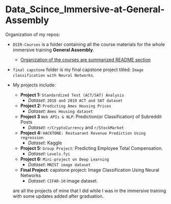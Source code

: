 # Data_Scince_Immersive-at-General-Assembly
Organization of my repos:
* `DSIR-Courses` is a folder containing all the course materials for the whole immersive training **General Assembly**.
  * [Organization of the courses are summarized README section](https://github.com/sthirpa/Data_Scince_Immersive-at-General-Assembly/tree/Hirpa/Class-Notes)
* `final capstone` folder is my final capstone project titled: `Image classification with Neural Networks`.

* My projects include:
  * **Project 1:** `Standardized Test (ACT/SAT) Analysis`
    * *Dataset:* `2018 and 2019 ACT and SAT dataset`
  * **Project 2:** `Predicting Ames Housing Prices`
    * *Dataset:* `Ames Housing dataset`
  * **Project 3** `Web APIs & NLP`: Prediction(or Classification) of Subreddit Posts
    * *Dataset:* `r/CryptoCurrency` and `r/StockMarket`
  * **Project 4:** `HACKTONE: Restuarant Revenue Prediction Using regression`
    * *Dataset:* Kaggle
  * **Project 5:** `Group Project`: Predicting Employee Total Compensation.
    * *Dataset:* `Levels.fyi`
  * **Project 6:** `Mini-project on Deep Learning`
    * *Dataset:* `MNIST image dataset`
  * **Final Project**: capstone project: Image Classification Using Neural Networks
    * *Dataset:* `CIFAR-10` image dataset.

  are all the projects of mine that I did while I was in the immersive training with some updates added after graduation.
